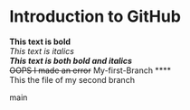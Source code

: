 # Introduction to GitHub
 **This text is bold**\
 *This text is italics*\
 ***This text is both bold and italics***\
 ~~OOPS I made an error~~
My-first-Branch
****\
This the file of my second branch
 

main
